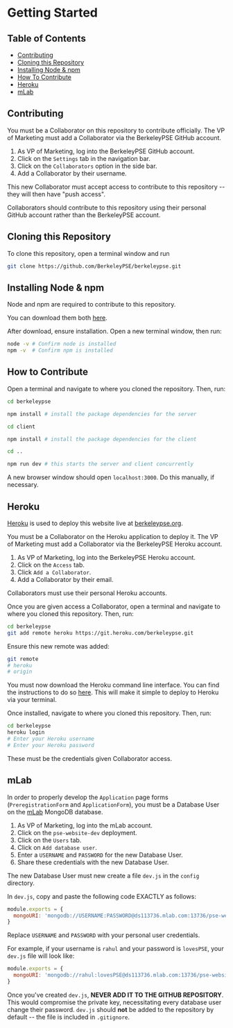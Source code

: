 # Getting Started

## Table of Contents
- [Contributing](#contributing)
- [Cloning this Repository](#cloning-this-repository)
- [Installing Node & npm](#installing-node-&-npm)
- [How To Contribute](#how-to-contribute)
- [Heroku](#heroku)
- [mLab](#mlab)

## Contributing

You must be a Collaborator on this repository to contribute officially.
The VP of Marketing must add a Collaborator via the BerkeleyPSE GitHub account.

1. As VP of Marketing, log into the BerkeleyPSE GitHub account.
2. Click on the `Settings` tab in the navigation bar.
3. Click on the `Collaborators` option in the side bar.
4. Add a Collaborator by their username.

This new Collaborator must accept access to contribute to this repository -- they will then have "push access".

Collaborators should contribute to this repository using their personal GitHub account rather than the BerkeleyPSE account.

## Cloning this Repository
To clone this repository, open a terminal window and run
```bash
git clone https://github.com/BerkeleyPSE/berkeleypse.git
```

## Installing Node & npm
Node and npm are required to contribute to this repository.

You can download them both [here](https://nodejs.org/en/download/).

After download, ensure installation. Open a new terminal window, then run:
```bash
node -v # Confirm node is installed
npm -v  # Confirm npm is installed
```

## How to Contribute
Open a terminal and navigate to where you cloned the repository. Then, run:
```bash
cd berkeleypse

npm install # install the package dependencies for the server

cd client

npm install # install the package dependencies for the client

cd ..

npm run dev # this starts the server and client concurrently
```

A new browser window should open `localhost:3000`. Do this manually, if necessary.

## Heroku
[Heroku](#https://heroku.com) is used to deploy this website live at [berkeleypse.org](http://berkeleypse.org).

You must be a Collaborator on the Heroku application to deploy it. The VP of Marketing must add a Collaborator via the BerkeleyPSE Heroku account.

1. As VP of Marketing, log into the BerkeleyPSE Heroku account.
2. Click on the `Access` tab.
3. Click `Add a Collaborator`.
4. Add a Collaborator by their email. 

Collaborators must use their personal Heroku accounts.

Once you are given access a Collaborator, open a terminal and navigate to where you cloned this repository. Then, run:
```bash
cd berkeleypse
git add remote heroku https://git.heroku.com/berkeleypse.git
```

Ensure this new remote was added:
```bash
git remote
# heroku
# origin
```

You must now download the Heroku command line interface. You can find the instructions to do so [here](https://devcenter.heroku.com/articles/heroku-cli). This will make it simple to deploy to Heroku via your terminal.

Once installed, navigate to where you cloned this repository. Then, run:
```bash
cd berkeleypse
heroku login
# Enter your Heroku username
# Enter your Heroku password
```
These must be the credentials given Collaborator access.

## mLab
In order to properly develop the `Application` page forms (`PreregistrationForm` and `ApplicationForm`), you must be a Database User on the [mLab](https://mlab.com) MongoDB database.

1. As VP of Marketing, log into the mLab account.
2. Click on the `pse-website-dev` deployment.
3. Click on the `Users` tab.
4. Click on `Add database user`.
5. Enter a `USERNAME` and `PASSWORD` for the new Database User.
6. Share these credentials with the new Database User.

The new Database User must new create a file `dev.js` in the `config` directory.

In `dev.js`, copy and paste the following code EXACTLY as follows:
```javascript
module.exports = {
  mongoURI: 'mongodb://USERNAME:PASSWORD@ds113736.mlab.com:13736/pse-website-dev'
}
```
Replace `USERNAME` and `PASSWORD` with your personal user credentials.

For example, if your username is `rahul` and your password is `lovesPSE`, your `dev.js` file will look like:
```javascript
module.exports = {
  mongoURI: 'mongodb://rahul:lovesPSE@ds113736.mlab.com:13736/pse-website-dev'
}
```

Once you've created `dev.js`, **NEVER ADD IT TO THE GITHUB REPOSITORY**. This would compromise the private key, necessitating every database user change their password. `dev.js` should __not__ be added to the repository by default -- the file is included in `.gitignore`.
